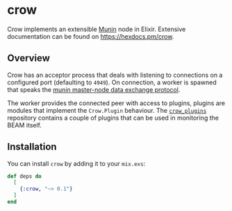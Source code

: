 # crow

Crow implements an extensible [Munin](http://munin-monitoring.org/) node in
Elixir. Extensive documentation can be found on https://hexdocs.pm/crow.

## Overview

Crow has an acceptor process that deals with listening to
connections on a configured port (defaulting to `4949`). On connection, a
worker is spawned that speaks the [munin master-node data exchange
protocol](http://guide.munin-monitoring.org/en/latest/master/network-protocol.html#network-protocol).

The worker provides the connected peer with access to plugins, plugins are
modules that implement the `Crow.Plugin` behaviour. The
[`crow_plugins`](https://github.com/jchristgit/crow_plugins) repository contains
a couple of plugins that can be used in monitoring the BEAM itself.

## Installation

You can install `crow` by adding it to your `mix.exs`:

```elixir
def deps do
  [
    {:crow, "~> 0.1"}
  ]
end
```



<!-- vim: set textwidth=80 sw=2 ts=2: -->
